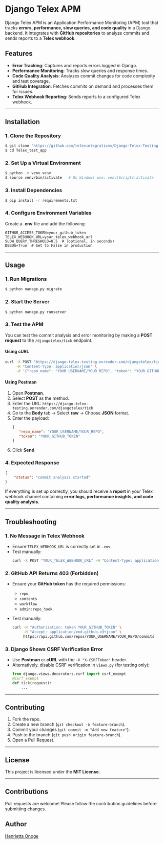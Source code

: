 # Django Telex APM

Django Telex APM is an Application Performance Monitoring (APM) tool that tracks **errors, performance, slow queries, and code quality** in a Django backend. It integrates with **GitHub repositories** to analyze commits and sends reports to a **Telex webhook**.

## Features
- **Error Tracking**: Captures and reports errors logged in Django.
- **Performance Monitoring**: Tracks slow queries and response times.
- **Code Quality Analysis**: Analyzes commit changes for code complexity and test coverage.
- **GitHub Integration**: Fetches commits on demand and processes them for issues.
- **Telex Webhook Reporting**: Sends reports to a configured Telex webhook.

---

## Installation

### 1. Clone the Repository
```sh
$ git clone "https://github.com/telexintegrations/Django-Telex-Testing.git"
$ cd Telex_test_app
```

### 2. Set Up a Virtual Environment
```sh
$ python -m venv venv
$ source venv/bin/activate   # On Windows use: venv\Scripts\activate
```

### 3. Install Dependencies
```sh
$ pip install -r requirements.txt
```

### 4. Configure Environment Variables
Create a **.env** file and add the following:
```env
GITHUB_ACCESS_TOKEN=your_github_token
TELEX_WEBHOOK_URL=your_telex_webhook_url
SLOW_QUERY_THRESHOLD=0.5  # (optional, in seconds)
DEBUG=True  # Set to False in production
```

---

## Usage

### 1. Run Migrations
```sh
$ python manage.py migrate
```

### 2. Start the Server
```sh
$ python manage.py runserver
```

### 3. Test the APM
You can test the commit analysis and error monitoring by making a **POST request** to the `/djangotelex/tick` endpoint.

#### Using cURL
```sh
curl -X POST "https://django-telex-testing.onrender.com/djangotelex/tick" \
     -H "Content-Type: application/json" \
     -d '{"repo_name": "YOUR_USERNAME/YOUR_REPO", "token": "YOUR_GITHUB_TOKEN"}'
```

#### Using Postman
1. Open **Postman**.
2. Select **POST** as the method.
3. Enter the URL: `https://django-telex-testing.onrender.com/djangotelex/tick`
4. Go to the **Body** tab → Select **raw** → Choose **JSON** format.
5. Enter the payload:
   ```json
   {
      "repo_name": "YOUR_USERNAME/YOUR_REPO",
      "token": "YOUR_GITHUB_TOKEN"
   }
   ```
6. Click **Send**.

### 4. Expected Response
```json
{
    "status": "commit analysis started"
}
```

If everything is set up correctly, you should receive a **report** in your Telex webhook channel containing **error logs, performance insights, and code quality analysis**.

---

## Troubleshooting

### 1. No Message in Telex Webhook
- Ensure `TELEX_WEBHOOK_URL` is correctly set in `.env`.
- Test manually:
  ```sh
  curl -X POST "YOUR_TELEX_WEBHOOK_URL" -H "Content-Type: application/json" -d '{"message": "Test message", "username": "Django APM"}'
  ```

### 2. GitHub API Returns 403 (Forbidden)
- Ensure your **GitHub token** has the required permissions:
  - `repo`
  - `contents`
  - `workflow`
  - `admin:repo_hook`

- Test manually:
  ```sh
  curl -H "Authorization: token YOUR_GITHUB_TOKEN" \
       -H "Accept: application/vnd.github.v3+json" \
       https://api.github.com/repos/YOUR_USERNAME/YOUR_REPO/commits
  ```

### 3. Django Shows CSRF Verification Error
- Use **Postman** or **cURL** with the `-H "X-CSRFToken"` header.
- Alternatively, disable CSRF verification in `views.py` (for testing only):
  ```python
  from django.views.decorators.csrf import csrf_exempt
  @csrf_exempt
  def tick(request):
      ...
  ```

---

## Contributing
1. Fork the repo.
2. Create a new branch (`git checkout -b feature-branch`).
3. Commit your changes (`git commit -m "Add new feature"`).
4. Push to the branch (`git push origin feature-branch`).
5. Open a Pull Request.

---

## License
This project is licensed under the **MIT License**.

---

## Contributions
Pull requests are welcome! Please follow the contribution guidelines before submitting changes.

## Author
[Henrietta Onoge](https://github.com/Samuelhetty)
